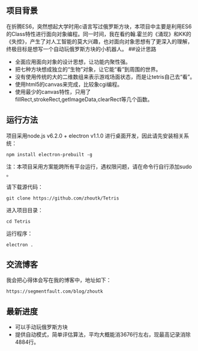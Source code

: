 ## 项目背景
在折腾ES6，突然想起大学时用c语言写过俄罗斯方块，本项目中主要是利用ES6的Class特性进行面向对象编程。同一时间，我在看约翰.霍兰的《涌现》和KK的《失控》，产生了对人工智能的莫大兴趣，也对面向对象思想有了更深入的理解，终极目标是想写一个自动玩俄罗斯方块的小机器人。
##设计思路
- 全面应用面向对象的设计思想，让功能内聚性强。
- 把七种方块想成独立的“生物”对象，让它能“看”到周围的世界。
- 没有使用传统的大的二维数组来表示游戏场面状态，而是让tetris自己去“看”。
- 使用html5的canvas来完成，比较象cgi编程。
- 使用最少的canvas特性，只用了fillRect,strokeRect,getImageData,clearRect等几个函数。

## 运行方法
项目采用node.js v6.2.0 + electron v1.1.0 进行桌面开发，因此请先安装相关系统：
```
npm install electron-prebuilt -g
```
注：本项目采用方案能跨所有平台运行，遇权限问题，请在命令行自行添加sudo 。

请下载源代码：
```
git clone https://github.com/zhoutk/Tetris
```
进入项目目录：
```
cd Tetris
```
运行程序：
```
electron .
```
## 交流博客
我会把心得体会写在我的博客中，地址如下：
```
https://segmentfault.com/blog/zhoutk
```
## 最新进度
- 可以手动玩俄罗斯方块
- 提供自动模式，简单评估算法，平均大概能消3676行左右，现最高记录消除4884行。
